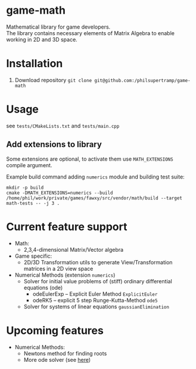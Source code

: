 # game-math

Mathematical library for game developers.  
The library contains necessary elements of Matrix Algebra to enable working in 2D and 3D space.

# Installation

1. Download repository
`git clone git@github.com:/philsupertramp/game-math`

# Usage
see `tests/CMakeLists.txt` and `tests/main.cpp`

## Add extensions to library
Some extensions are optional, to activate them use
`MATH_EXTENSIONS` compile argument.

Example build command adding `numerics` module and building test suite:
```
mkdir -p build
cmake -DMATH_EXTENSIONS=numerics --build /home/phil/work/private/games/fawxy/src/vendor/math/build --target math-tests -- -j 3 .
```

# Current feature support
- Math:
    - 2,3,4-dimensional Matrix/Vector algebra
- Game specific:
    - 2D/3D Transformation utils to generate View/Transformation matrices in a 2D view space
- Numerical Methods (extension `numerics`)
    - Solver for initial value problems of (stiff) ordinary differential equations (ode)
        - odeEulerExp – Explicit Euler Method `ExplicitEuler`
        - odeRK5      – explicit 5 step Runge-Kutta-Method `ode5`
    - Solver for systems of linear equations `gaussianElimination`


# Upcoming features
- Numerical Methods:
    - Newtons method for finding roots
    - More ode solver (see [here](http://www.netlib.org/ode/))
